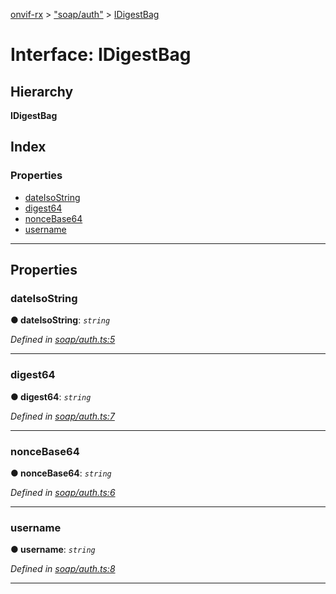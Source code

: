 [onvif-rx](../README.md) > ["soap/auth"](../modules/_soap_auth_.md) > [IDigestBag](../interfaces/_soap_auth_.idigestbag.md)

# Interface: IDigestBag

## Hierarchy

**IDigestBag**

## Index

### Properties

* [dateIsoString](_soap_auth_.idigestbag.md#dateisostring)
* [digest64](_soap_auth_.idigestbag.md#digest64)
* [nonceBase64](_soap_auth_.idigestbag.md#noncebase64)
* [username](_soap_auth_.idigestbag.md#username)

---

## Properties

<a id="dateisostring"></a>

###  dateIsoString

**● dateIsoString**: *`string`*

*Defined in [soap/auth.ts:5](https://github.com/patrickmichalina/onvif-rx/blob/d62cee9/src/soap/auth.ts#L5)*

___
<a id="digest64"></a>

###  digest64

**● digest64**: *`string`*

*Defined in [soap/auth.ts:7](https://github.com/patrickmichalina/onvif-rx/blob/d62cee9/src/soap/auth.ts#L7)*

___
<a id="noncebase64"></a>

###  nonceBase64

**● nonceBase64**: *`string`*

*Defined in [soap/auth.ts:6](https://github.com/patrickmichalina/onvif-rx/blob/d62cee9/src/soap/auth.ts#L6)*

___
<a id="username"></a>

###  username

**● username**: *`string`*

*Defined in [soap/auth.ts:8](https://github.com/patrickmichalina/onvif-rx/blob/d62cee9/src/soap/auth.ts#L8)*

___

